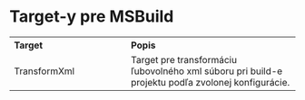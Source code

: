 # Target-y pre MSBuild

<table border="0" cellpadding="3" cellspacing="0" width="100%">
    <tr>
        <th align="left" width="190">
            Target
        </th>
        <th align="left">
            Popis
        </th>
    </tr>
    <tr>
        <td>
            TransformXml
        </td>
        <td>
            Target pre transformáciu ľubovolného xml súboru pri build-e projektu podľa zvolonej konfigurácie.
        </td>
    </tr>
</table>
